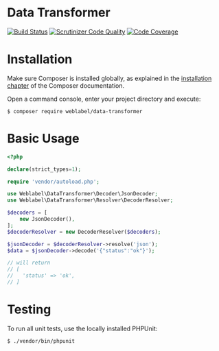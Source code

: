 Data Transformer
============

[![Build Status](https://travis-ci.org/weblabel-tech/data-transformer.svg?branch=master)](https://travis-ci.org/weblabel-tech/data-transformer)
[![Scrutinizer Code Quality](https://scrutinizer-ci.com/g/weblabel-tech/data-transformer/badges/quality-score.png?b=master)](https://scrutinizer-ci.com/g/weblabel-tech/data-transformer/?branch=master)
[![Code Coverage](https://scrutinizer-ci.com/g/weblabel-tech/data-transformer/badges/coverage.png?b=master)](https://scrutinizer-ci.com/g/weblabel-tech/data-transformer/?branch=master)

Installation
============

Make sure Composer is installed globally, as explained in the
[installation chapter](https://getcomposer.org/doc/00-intro.md)
of the Composer documentation.

Open a command console, enter your project directory and execute:

```console
$ composer require weblabel/data-transformer
```


Basic Usage
===========
```php
<?php

declare(strict_types=1);

require 'vendor/autoload.php';

use Weblabel\DataTransformer\Decoder\JsonDecoder;
use Weblabel\DataTransformer\Resolver\DecoderResolver;

$decoders = [
    new JsonDecoder(),
];
$decoderResolver = new DecoderResolver($decoders);

$jsonDecoder = $decoderResolver->resolve('json');
$data = $jsonDecoder->decode('{"status":"ok"}');

// will return
// [
//   'status' => 'ok',
// ]
```

Testing
=======
To run all unit tests, use the locally installed PHPUnit:

```console
$ ./vendor/bin/phpunit
```
